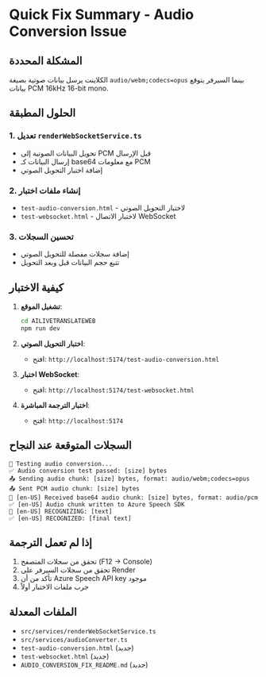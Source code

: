 # Quick Fix Summary - Audio Conversion Issue

## المشكلة المحددة
الكلاينت يرسل بيانات صوتية بصيغة `audio/webm;codecs=opus` بينما السيرفر يتوقع بيانات PCM 16kHz 16-bit mono.

## الحلول المطبقة

### 1. تعديل `renderWebSocketService.ts`
- تحويل البيانات الصوتية إلى PCM قبل الإرسال
- إرسال البيانات كـ base64 مع معلومات PCM
- إضافة اختبار التحويل الصوتي

### 2. إنشاء ملفات اختبار
- `test-audio-conversion.html` - لاختبار التحويل الصوتي
- `test-websocket.html` - لاختبار الاتصال WebSocket

### 3. تحسين السجلات
- إضافة سجلات مفصلة للتحويل الصوتي
- تتبع حجم البيانات قبل وبعد التحويل

## كيفية الاختبار

1. **تشغيل الموقع**:
   ```bash
   cd AILIVETRANSLATEWEB
   npm run dev
   ```

2. **اختبار التحويل الصوتي**:
   - افتح: `http://localhost:5174/test-audio-conversion.html`

3. **اختبار WebSocket**:
   - افتح: `http://localhost:5174/test-websocket.html`

4. **اختبار الترجمة المباشرة**:
   - افتح: `http://localhost:5174`

## السجلات المتوقعة عند النجاح

```
🧪 Testing audio conversion...
✅ Audio conversion test passed: [size] bytes
📤 Sending audio chunk: [size] bytes, format: audio/webm;codecs=opus
📤 Sent PCM audio chunk: [size] bytes
🎵 [en-US] Received base64 audio chunk: [size] bytes, format: audio/pcm
✅ [en-US] Audio chunk written to Azure Speech SDK
🎤 [en-US] RECOGNIZING: [text]
✅ [en-US] RECOGNIZED: [final text]
```

## إذا لم تعمل الترجمة

1. تحقق من سجلات المتصفح (F12 → Console)
2. تحقق من سجلات السيرفر على Render
3. تأكد من أن Azure Speech API key موجود
4. جرب ملفات الاختبار أولاً

## الملفات المعدلة
- `src/services/renderWebSocketService.ts`
- `src/services/audioConverter.ts`
- `test-audio-conversion.html` (جديد)
- `test-websocket.html` (جديد)
- `AUDIO_CONVERSION_FIX_README.md` (جديد) 